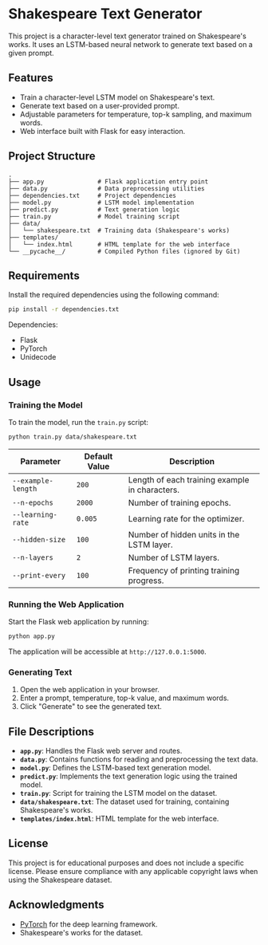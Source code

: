 # Shakespeare Text Generator

This project is a character-level text generator trained on Shakespeare's works. It uses an LSTM-based neural network to generate text based on a given prompt.

## Features

- Train a character-level LSTM model on Shakespeare's text.
- Generate text based on a user-provided prompt.
- Adjustable parameters for temperature, top-k sampling, and maximum words.
- Web interface built with Flask for easy interaction.

## Project Structure

```
.
├── app.py               # Flask application entry point
├── data.py              # Data preprocessing utilities
├── dependencies.txt     # Project dependencies
├── model.py             # LSTM model implementation
├── predict.py           # Text generation logic
├── train.py             # Model training script
├── data/
│   └── shakespeare.txt  # Training data (Shakespeare's works)
├── templates/
│   └── index.html       # HTML template for the web interface
└── __pycache__/         # Compiled Python files (ignored by Git)
```

## Requirements

Install the required dependencies using the following command:

```bash
pip install -r dependencies.txt
```

Dependencies:
- Flask
- PyTorch
- Unidecode

## Usage

### Training the Model

To train the model, run the `train.py` script:

```bash
python train.py data/shakespeare.txt
```

| Parameter          | Default Value | Description                                      |
|--------------------|---------------|--------------------------------------------------|
| `--example-length` | `200`         | Length of each training example in characters.   |
| `--n-epochs`       | `2000`          | Number of training epochs.                     |
| `--learning-rate`  | `0.005`       | Learning rate for the optimizer.                 |
| `--hidden-size`    | `100`         | Number of hidden units in the LSTM layer.        |
| `--n-layers`       | `2`           | Number of LSTM layers.                           |
| `--print-every`    | `100`         | Frequency of printing training progress.         |

### Running the Web Application

Start the Flask web application by running:

```bash
python app.py
```

The application will be accessible at `http://127.0.0.1:5000`.

### Generating Text

1. Open the web application in your browser.
2. Enter a prompt, temperature, top-k value, and maximum words.
3. Click "Generate" to see the generated text.

## File Descriptions

- **`app.py`**: Handles the Flask web server and routes.
- **`data.py`**: Contains functions for reading and preprocessing the text data.
- **`model.py`**: Defines the LSTM-based text generation model.
- **`predict.py`**: Implements the text generation logic using the trained model.
- **`train.py`**: Script for training the LSTM model on the dataset.
- **`data/shakespeare.txt`**: The dataset used for training, containing Shakespeare's works.
- **`templates/index.html`**: HTML template for the web interface.

## License

This project is for educational purposes and does not include a specific license. Please ensure compliance with any applicable copyright laws when using the Shakespeare dataset.

## Acknowledgments

- [PyTorch](https://pytorch.org/) for the deep learning framework.
- Shakespeare's works for the dataset.